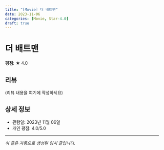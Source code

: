 ```yaml
---
title: "[Movie] 더 배트맨"
date: 2023-11-06
categories: [Movie, Star-4.0]
draft: true
---
```


# 더 배트맨

**평점:** ★ 4.0

## 리뷰

(리뷰 내용을 여기에 작성하세요)

## 상세 정보

- 관람일: 2023년 11월 06일
- 개인 평점: 4.0/5.0

---

*이 글은 자동으로 생성된 임시 글입니다.*
